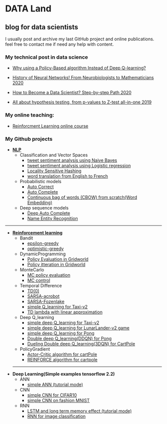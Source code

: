 # DATA Land
## blog for data scientists

I usually post and archive my last GitHub project and online publications. feel free to contact me if need any help with content.
### My technical post in data science
* [Why using a Policy-Based algorithm Instead of Deep Q-learning?](https://pub.towardsai.net/why-using-a-policy-based-algorithm-instead-of-deep-q-learning-ee6d8b9f0bb0)

* [History of Neural Networks! From Neurobiologists to Mathematicians 2020](https://medium.com/towards-artificial-intelligence/history-of-neural-network-from-neurobiologists-to-mathematicians-98683458efd9)

* [How to Become a Data Scientist? Step-by-step Path 2020](https://medium.com/towards-artificial-intelligence/how-to-become-a-data-scientist-step-by-step-path-fe6eb6f1f039)

* [All about hypothesis testing, from p-values to Z-test all-in-one 2019](https://towardsdatascience.com/all-about-hypothesis-testing-from-p-values-to-z-test-all-in-one-efef8a226660)

### My online teaching:
* [Reinforcment Learning online course](https://maktabkhooneh.org/course/%D8%A2%D9%85%D9%88%D8%B2%D8%B4-%DB%8C%D8%A7%D8%AF%DA%AF%DB%8C%D8%B1%DB%8C-%D8%AA%D9%82%D9%88%DB%8C%D8%AA%DB%8C-Reinforcement-Learning-mk1174/)

### My Github projects
* [**NLP**](https://github.com/alighandij/NLP)
    * Classification and Vector Spaces
        * [tweet sentiment analysis using Naive Bayes](https://github.com/alighandij/NLP/blob/main/NLP%20with%20Classification%20and%20Vector%20Spaces/%20sentiment%20analysis%20on%20tweet%20using%20Naive%20Bayes.ipynb)
        * [tweet sentiment analysis using Logistic regression](https://github.com/alighandij/NLP/blob/main/NLP%20with%20Classification%20and%20Vector%20Spaces/%20sentiment%20analysis%20on%20tweet%20using%20logistic%20regression.ipynb)
        * [Locality Sensitive Hashing](https://github.com/alighandij/NLP/blob/main/NLP%20with%20Classification%20and%20Vector%20Spaces/Locality%20sensitive%20hashing%20for%20finding%20similar%20tweets.ipynb)
        * [word translation from English to  French](https://github.com/alighandij/NLP/blob/main/NLP%20with%20Classification%20and%20Vector%20Spaces/word%20translation%20using%20vector%20space.ipynb)
     * Probabilistic models
         * [Auto Correct](https://github.com/alighandij/NLP/blob/main/NLP%20with%20Probabilistic%20Models/Auto%20correct.ipynb)
         * [Auto Complete](https://github.com/alighandij/NLP/blob/main/NLP%20with%20Probabilistic%20Models/Auto%20complete(probabilistic%20model).ipynb)
         * [Continuous bag of words (CBOW) from scratch(Word Embedding)](https://github.com/alighandij/NLP/blob/main/NLP%20with%20Probabilistic%20Models/continuous%20bag%20of%20words%20(CBOW)%20from%20scratch(Word%20Embedding).ipynb)
     * Deep sequence models
         * [Deep Auto Complete](https://github.com/alighandij/NLP/tree/main/NLP%20with%20Sequence%20Models/Deep%20N-gram%20trax)
         * [Name Entity Recognition](https://github.com/alighandij/NLP/tree/main/NLP%20with%20Sequence%20Models/Name%20Entity%20recognition)
____________________________________________________________________________________________
* [**Reinforcement learning**](https://github.com/alighandij/ReinforcementLearning)
    * Bandit
         * [epsilon-greedy](https://github.com/alighandij/ReinforcementLearning/blob/master/0-Bandit/epsilon_greedy.ipynb)
         * [optimistic-greedy](https://github.com/alighandij/ReinforcementLearning/blob/master/0-Bandit/optimistic.ipynb)
    * DynamicProgramming
         * [Policy Evaluation in Gridworld](https://github.com/alighandij/ReinforcementLearning/blob/master/1-DynamicProgramming/iterative%20policy%20evaluation.ipynb)
         * [Policy itteration in Gridworld](https://github.com/alighandij/ReinforcementLearning/blob/master/1-DynamicProgramming/policy_iteration.ipynb)
    * MonteCarlo
         * [MC policy evaluation](https://github.com/alighandij/ReinforcementLearning/blob/master/2-Monte%20Carlo/monte%20carlo%20policy%20evaluation.ipynb)
         * [MC control](https://github.com/alighandij/ReinforcementLearning/blob/master/2-Monte%20Carlo/monte%20carlo%20control%20problem.ipynb)
    * Temporal Difference
        * [TD(0)](https://github.com/alighandij/ReinforcementLearning/blob/master/3-Temporal%20difference/TD0_state%20value%20prediction.ipynb)
        * [SARSA-acrobot](https://github.com/alighandij/ReinforcementLearning/blob/master/3-Temporal%20difference/SARSA_Acrobot_v1.ipynb)
        * [SARSA-Fozenlake](https://github.com/alighandij/ReinforcementLearning/blob/master/3-Temporal%20difference/SARSA_FrozenLake-v0.ipynb)
        * [simple Q_learning for Taxi-v2](https://github.com/alighandij/ReinforcementLearning/blob/master/3-Temporal%20difference/Q-learning_taxi_v2.ipynb)
        * [TD lambda with linear approximation](https://github.com/alighandij/ReinforcementLearning/blob/master/3-Temporal%20difference/TD%20lambda%20with%20linear%20approximation.ipynb)
    * Deep Q_learning
        * [simple deep Q_learning for Taxi-v2](https://github.com/alighandij/ReinforcementLearning/blob/master/4-DQN/01_DQN_Taxi-v2.ipynb)
        * [simple deep Q_learning for LunarLander-v2 game](https://github.com/alighandij/ReinforcementLearning/blob/master/4-DQN/02_DQN_LunarLander-v2.ipynb)
        * [simple deep Q_learning for Pong](https://github.com/alighandij/ReinforcementLearning/blob/master/4-DQN/03_Pong%20with%20DQN.ipynb)
        * [Double deep Q_learning(DDQN) for Pong](https://github.com/alighandij/ReinforcementLearning/blob/master/4-DQN/05_Double_DQN_Pong.ipynb)
        * [Dueling Double deep Q_learning(3DQN) for CartPole](https://github.com/alighandij/ReinforcementLearning/blob/master/4-DQN/06_CartPole%20Dueling%20DDQN.ipynb)
    * PolicyGradient
        * [Actor-Critic algorithm for cartPole](https://github.com/alighandij/ReinforcementLearning/blob/master/5-PolicyGradient/Actor-Critic_cartPole.ipynb)
        * [REINFORCE algorithm for cartpole](https://github.com/alighandij/ReinforcementLearning/blob/master/5-PolicyGradient/REINFORCE_cartpole.ipynb)
  ____________________________________________________________________________________________
* **Deep Learning(Simple examples tensorflow 2.2)**
    * ANN
        * [simple ANN (tutorial mode)](https://github.com/alighandij/DeepLearning_TF2/tree/main/ANN)
    * CNN
        * [simple CNN for CIFAR10](https://github.com/alighandij/DeepLearning_TF2/blob/main/CNN/CNN%20for%20CIFAR10%20.ipynb)
        * [simple CNN on fashion MNIST](https://github.com/alighandij/DeepLearning_TF2/blob/main/CNN/CNN%20on%20fashion%20MNIST.ipynb)
    * RNN
        * [LSTM and long term memory effect (tutorial mode)](https://github.com/alighandij/DeepLearning_TF2/blob/main/RNN/Long%20term%20memory%20effect.ipynb)
        * [RNN for image classification](https://github.com/alighandij/DeepLearning_TF2/blob/main/RNN/RNN%20for%20image%20classification.ipynb)
